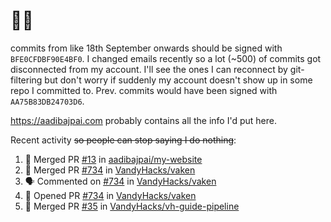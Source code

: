 # 👋🏻
<!--
**aadibajpai/aadibajpai** is a ✨ _special_ ✨ repository because its `README.md` (this file) appears on your GitHub profile.
-->
commits from like 18th September onwards should be signed with `BFE0CFDBF90E4BF0`. I changed emails recently so a lot (~500) of commits got disconnected from my account. I'll see the ones I can reconnect by git-filtering but don't worry if suddenly my account doesn't show up in some repo I committed to. Prev. commits would have been signed with `AA75B83DB24703D6`.

https://aadibajpai.com probably contains all the info I'd put here.

Recent activity ~~so people can stop saying I do nothing~~:
<!--START_SECTION:activity-->
1. 🎉 Merged PR [#13](https://github.com/aadibajpai/my-website/pull/13) in [aadibajpai/my-website](https://github.com/aadibajpai/my-website)
2. 🎉 Merged PR [#734](https://github.com/VandyHacks/vaken/pull/734) in [VandyHacks/vaken](https://github.com/VandyHacks/vaken)
3. 🗣 Commented on [#734](https://github.com/VandyHacks/vaken/issues/734) in [VandyHacks/vaken](https://github.com/VandyHacks/vaken)
4. 💪 Opened PR [#734](https://github.com/VandyHacks/vaken/pull/734) in [VandyHacks/vaken](https://github.com/VandyHacks/vaken)
5. 🎉 Merged PR [#35](https://github.com/VandyHacks/vh-guide-pipeline/pull/35) in [VandyHacks/vh-guide-pipeline](https://github.com/VandyHacks/vh-guide-pipeline)
<!--END_SECTION:activity-->
